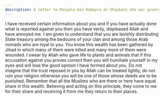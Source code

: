 ```yaml
---
description: A letter to Masqala bin Hubayra al-Shaybani who was governor of Ardshir Khurra (Iran).
---
```


I have received certain information about you and if you have actually done what is reported 
against you then you have verily, displeased Allah and have annoyed me. 
I am given to understand that you are lavishly distributing State treasury among the bedouins 
of your clan and among those Arab nomads who are loyal to you. You know this wealth has 
been gathered by Jihad in which many of them were killed and many more of them were 
wounded. 
I swear by Allah who gave life to plants and animals that if this accusation against you proves 
correct then you will humiliate yourself in my eyes and will lose the good opinion I have 
formed about you. 
Do not imagine that the trust reposed in you by Allah can be treated lightly, do not ruin your 
religion otherwise you will be one of those whose deeds are to be punished. 
Remember that all the Muslims who are there or here have equal share in this wealth. 
Believing and acting on this principle, they come to me for their share and receiving it from 
me they return to their places.
